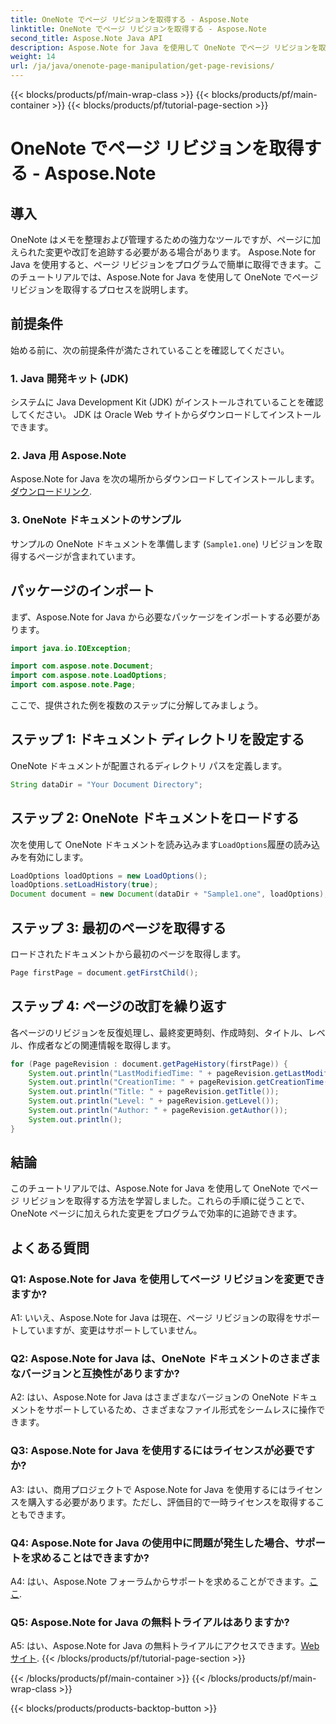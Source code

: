 ```yaml
---
title: OneNote でページ リビジョンを取得する - Aspose.Note
linktitle: OneNote でページ リビジョンを取得する - Aspose.Note
second_title: Aspose.Note Java API
description: Aspose.Note for Java を使用して OneNote でページ リビジョンを取得する方法を学習します。変更を効率的に追跡するには、ステップバイステップのガイドに従ってください。
weight: 14
url: /ja/java/onenote-page-manipulation/get-page-revisions/
---
```


{{< blocks/products/pf/main-wrap-class >}}
{{< blocks/products/pf/main-container >}}
{{< blocks/products/pf/tutorial-page-section >}}

# OneNote でページ リビジョンを取得する - Aspose.Note

## 導入

OneNote はメモを整理および管理するための強力なツールですが、ページに加えられた変更や改訂を追跡する必要がある場合があります。 Aspose.Note for Java を使用すると、ページ リビジョンをプログラムで簡単に取得できます。このチュートリアルでは、Aspose.Note for Java を使用して OneNote でページ リビジョンを取得するプロセスを説明します。

## 前提条件

始める前に、次の前提条件が満たされていることを確認してください。

### 1. Java 開発キット (JDK)

システムに Java Development Kit (JDK) がインストールされていることを確認してください。 JDK は Oracle Web サイトからダウンロードしてインストールできます。

### 2. Java 用 Aspose.Note

Aspose.Note for Java を次の場所からダウンロードしてインストールします。[ダウンロードリンク](https://releases.aspose.com/note/java/).

### 3. OneNote ドキュメントのサンプル

サンプルの OneNote ドキュメントを準備します (`Sample1.one`) リビジョンを取得するページが含まれています。

## パッケージのインポート

まず、Aspose.Note for Java から必要なパッケージをインポートする必要があります。

```java
import java.io.IOException;

import com.aspose.note.Document;
import com.aspose.note.LoadOptions;
import com.aspose.note.Page;
```

ここで、提供された例を複数のステップに分解してみましょう。

## ステップ 1: ドキュメント ディレクトリを設定する

OneNote ドキュメントが配置されるディレクトリ パスを定義します。

```java
String dataDir = "Your Document Directory";
```

## ステップ 2: OneNote ドキュメントをロードする

次を使用して OneNote ドキュメントを読み込みます`LoadOptions`履歴の読み込みを有効にします。

```java
LoadOptions loadOptions = new LoadOptions();
loadOptions.setLoadHistory(true);
Document document = new Document(dataDir + "Sample1.one", loadOptions);
```

## ステップ 3: 最初のページを取得する

ロードされたドキュメントから最初のページを取得します。

```java
Page firstPage = document.getFirstChild();
```

## ステップ 4: ページの改訂を繰り返す

各ページのリビジョンを反復処理し、最終変更時刻、作成時刻、タイトル、レベル、作成者などの関連情報を取得します。

```java
for (Page pageRevision : document.getPageHistory(firstPage)) {
    System.out.println("LastModifiedTime: " + pageRevision.getLastModifiedTime());
    System.out.println("CreationTime: " + pageRevision.getCreationTime());
    System.out.println("Title: " + pageRevision.getTitle());
    System.out.println("Level: " + pageRevision.getLevel());
    System.out.println("Author: " + pageRevision.getAuthor());
    System.out.println();
}
```

## 結論

このチュートリアルでは、Aspose.Note for Java を使用して OneNote でページ リビジョンを取得する方法を学習しました。これらの手順に従うことで、OneNote ページに加えられた変更をプログラムで効率的に追跡できます。

## よくある質問

### Q1: Aspose.Note for Java を使用してページ リビジョンを変更できますか?

A1: いいえ、Aspose.Note for Java は現在、ページ リビジョンの取得をサポートしていますが、変更はサポートしていません。

### Q2: Aspose.Note for Java は、OneNote ドキュメントのさまざまなバージョンと互換性がありますか?

A2: はい、Aspose.Note for Java はさまざまなバージョンの OneNote ドキュメントをサポートしているため、さまざまなファイル形式をシームレスに操作できます。

### Q3: Aspose.Note for Java を使用するにはライセンスが必要ですか?

A3: はい、商用プロジェクトで Aspose.Note for Java を使用するにはライセンスを購入する必要があります。ただし、評価目的で一時ライセンスを取得することもできます。

### Q4: Aspose.Note for Java の使用中に問題が発生した場合、サポートを求めることはできますか?

 A4: はい、Aspose.Note フォーラムからサポートを求めることができます。[ここ](https://forum.aspose.com/c/note/28).

### Q5: Aspose.Note for Java の無料トライアルはありますか?

 A5: はい、Aspose.Note for Java の無料トライアルにアクセスできます。[Webサイト](https://releases.aspose.com/).
{{< /blocks/products/pf/tutorial-page-section >}}

{{< /blocks/products/pf/main-container >}}
{{< /blocks/products/pf/main-wrap-class >}}

{{< blocks/products/products-backtop-button >}}
